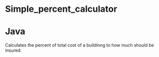 # Simple_percent_calculator
# Java
Calculates the percent of total cost of a buildinng to how much should be insured.